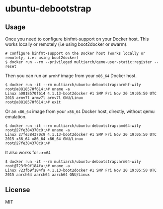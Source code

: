 # ubuntu-debootstrap

## Usage

Once you need to configure binfmt-support on your Docker host.
This works locally or remotely (i.e using boot2docker or swarm).

```console
# configure binfmt-support on the Docker host (works locally or remotely, i.e: using boot2docker)
$ docker run --rm --privileged multiarch/qemu-user-static:register --reset
```

Then you can run an `armhf` image from your `x86_64` Docker host.

```console
$ docker run -it --rm multiarch/ubuntu-debootstrap:armhf-wily
root@a0818570f614:/# uname -a
Linux a0818570f614 4.1.13-boot2docker #1 SMP Fri Nov 20 19:05:50 UTC 2015 armv7l armv7l armv7l GNU/Linux
root@a0818570f614:/# exit
```

Or an `x86_64` image from your `x86_64` Docker host, directly, without qemu emulation.

```console
$ docker run -it --rm multiarch/ubuntu-debootstrap:amd64-wily
root@27fe384370c9:/# uname -a
Linux 27fe384370c9 4.1.13-boot2docker #1 SMP Fri Nov 20 19:05:50 UTC 2015 x86_64 x86_64 x86_64 GNU/Linux
root@27fe384370c9:/#
```

It also works for `arm64`

```console
$ docker run -it --rm multiarch/ubuntu-debootstrap:arm64-wily
root@723fb9f184fa:/# uname -a
Linux 723fb9f184fa 4.1.13-boot2docker #1 SMP Fri Nov 20 19:05:50 UTC 2015 aarch64 aarch64 aarch64 GNU/Linux
```

## License

MIT
